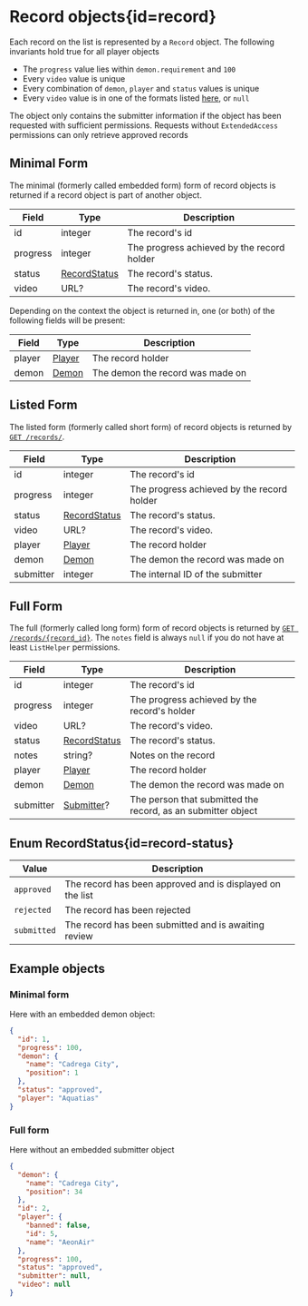 <div class='panel fade js-scroll-anim' data-anim='fade'>

# Record objects{id=record}

Each record on the list is represented by a `Record` object. The following invariants hold true for all player objects

- The `progress` value lies within `demon.requirement` and `100`
- Every `video` value is unique
- Every combination of `demon`, `player` and `status` values is unique
- Every `video` value is in one of the formats listed [here](/documentation/#video), or `null`

The object only contains the submitter information if the object has been requested with sufficient permissions.
Requests without `ExtendedAccess` permissions can only retrieve approved records

## Minimal Form

The minimal (formerly called embedded form) form of record objects is returned if a record object is part of another object.

| Field    | Type                           | Description                                |
| -------- | ------------------------------ | ------------------------------------------ |
| id       | integer                        | The record's id                            |
| progress | integer                        | The progress achieved by the record holder |
| status   | [RecordStatus](#record-status) | The record's status.                       |
| video    | URL?                           | The record's video.                        |

Depending on the context the object is returned in, one (or both) of the following fields will be present:

| Field  | Type              | Description                      |
| ------ | ----------------- | -------------------------------- |
| player | [Player](#player) | The record holder                |
| demon  | [Demon](#demon)   | The demon the record was made on |

## Listed Form

The listed form (formerly called short form) of record objects is returned by [`GET /records/`](/documentation/records/#get-records).

| Field     | Type                           | Description                                |
| --------- | ------------------------------ | ------------------------------------------ |
| id        | integer                        | The record's id                            |
| progress  | integer                        | The progress achieved by the record holder |
| status    | [RecordStatus](#record-status) | The record's status.                       |
| video     | URL?                           | The record's video.                        |
| player    | [Player](#player)              | The record holder                          |
| demon     | [Demon](#demon)                | The demon the record was made on           |
| submitter | integer                        | The internal ID of the submitter           |

## Full Form

The full (formerly called long form) form of record objects is returned by [`GET /records/{record_id}`](/documentation/records/#record-retrieval). The `notes` field is always `null` if you do not have at least `ListHelper` permissions.

| Field     | Type                           | Description                                                  |
| --------- | ------------------------------ | ------------------------------------------------------------ |
| id        | integer                        | The record's id                                              |
| progress  | integer                        | The progress achieved by the record's holder                 |
| video     | URL?                           | The record's video.                                          |
| status    | [RecordStatus](#record-status) | The record's status.                                         |
| notes     | string?                        | Notes on the record                                          |
| player    | [Player](#player)              | The record holder                                            |
| demon     | [Demon](#demon)                | The demon the record was made on                             |
| submitter | [Submitter](#submitter)?       | The person that submitted the record, as an submitter object |

## Enum RecordStatus{id=record-status}

| Value       | Description                                               |
| ----------- | --------------------------------------------------------- |
| `approved`  | The record has been approved and is displayed on the list |
| `rejected`  | The record has been rejected                              |
| `submitted` | The record has been submitted and is awaiting review      |

## Example objects

### Minimal form

Here with an embedded demon object:

```json
{
  "id": 1,
  "progress": 100,
  "demon": {
    "name": "Cadrega City",
    "position": 1
  },
  "status": "approved",
  "player": "Aquatias"
}
```

### Full form

Here without an embedded submitter object

```json
{
  "demon": {
    "name": "Cadrega City",
    "position": 34
  },
  "id": 2,
  "player": {
    "banned": false,
    "id": 5,
    "name": "AeonAir"
  },
  "progress": 100,
  "status": "approved",
  "submitter": null,
  "video": null
}
```

</div>

